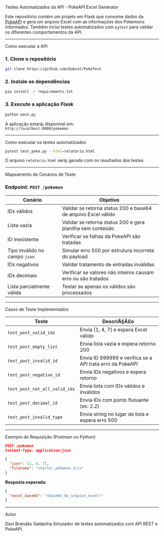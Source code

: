 Testes Automatizados da API - PokeAPI Excel Generator

Este repositório contém um projeto em Flask que consome dados da [PokeAPI](https://pokeapi.co/) e gera um arquivo Excel com as informações dos Pokemons informados. Também inclui testes automatizados com `pytest` para validar os diferentes comportamentos da API.

---

Como executar a API

### 1. Clone o repositório

```bash
git clone https://github.com/Dabsal/PokeTest
```

### 2. Instale as dependências

```bash
pip install -r requirements.txt
```

### 3. Execute a aplicação Flask

```bash
python main.py
```

A aplicação estará¡ disponível em:  
`http://localhost:8000/pokemon`

---

Como executar os testes automatizados

```bash
pytest test_poke.py --html=relatorio.html
```

O arquivo `relatorio.html` será¡ gerado com os resultados dos testes.

---

Mapeamento de Cenários de Teste

### Endpoint: `POST /pokemon`

| Cenário                        | Objetivo                                                                  |
|--------------------------------|---------------------------------------------------------------------------|
| IDs válidos                    | Validar se retorna status 200 e base64 de arquivo Excel válido           |
| Lista vazia                    | Validar se retorna status 200 e gera planilha sem conteúdo               |
| ID inexistente                 | Verificar se falhas da PokeAPI são tratadas                              |
| Tipo inválido no campo `json`  | Simular erro 500 por estrutura incorreta do payload                      |
| IDs negativos                  | Validar tratamento de entradas inválidas                                 |
| IDs decimais                   | Verificar se valores não inteiros causam erro ou são tratados            |
| Lista parcialmente válida      | Testar se apenas os válidos são processados                              |

---

Casos de Teste Implementados

| Teste                          | DescriÃ§Ã£o                                                                |
|--------------------------------|---------------------------------------------------------------------------|
| `test_post_valid_ids`          | Envia [1, 4, 7] e espera Excel válido                                     |
| `test_post_empty_list`         | Envia lista vazia e espera retorno 200                                   |
| `test_post_invalid_id`         | Envia ID 999999 e verifica se a API trata erro da PokeAPI                |
| `test_post_negative_id`        | Envia IDs negativos e espera retorno                                     |
| `test_post_not_all_valid_ids`  | Envia lista com IDs válidos e inválidos                                  |
| `test_post_decimal_id`         | Envia IDs com ponto flutuante (ex: 2.2)                                   |
| `test_post_invalid_type`       | Envia string no lugar de lista e espera erro 500                         |

---

Exemplo de Requisição (Postman ou Python)

```json
POST /pokemon
Content-Type: application/json

{
  "json": [1, 4, 7],
  "filename": "starter_pokemon.xlsx"
}
```

**Resposta esperada:**

```json
{
  "excel_base64": "<base64_do_arquivo_excel>"
}
```

---

Autor

Davi Brandão Saldanha 
Simulador de testes automatizados com API REST e PokeAPI.
